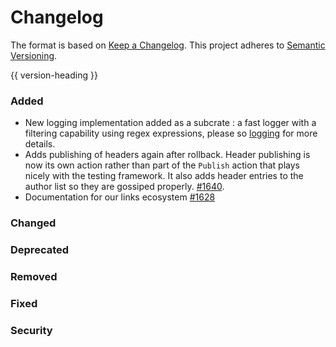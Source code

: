 # Changelog
The format is based on [Keep a Changelog](https://keepachangelog.com/en/1.0.0/).
This project adheres to [Semantic Versioning](https://semver.org/spec/v2.0.0.html).

{{ version-heading }}

### Added

* New logging implementation added as a subcrate : a fast logger with a filtering capability using regex expressions, please so [logging](logging) for more details.
* Adds publishing of headers again after rollback. Header publishing is now its own action rather than part of the `Publish` action that plays nicely with the testing framework. It also adds header entries to the author list so they are gossiped properly. [#1640](https://github.com/holochain/holochain-rust/pull/1640).
* Documentation for our links ecosystem [#1628](https://github.com/holochain/holochain-rust/pull/1628)

### Changed

### Deprecated

### Removed

### Fixed

### Security

